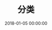 ---
title: 分类
date: 2018-01-05 00:00:00
type: "categories"
top_img: /mycdn/gh/Duo-Huang/cdn/blog/img/conf/blog-categories-bg.jpg
---